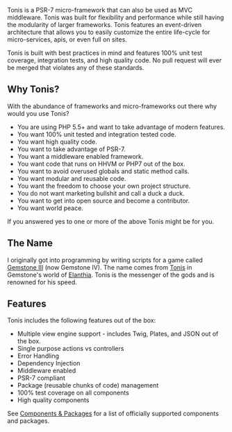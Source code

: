 Tonis is a PSR-7 micro-framework that can also be used as MVC middleware. Tonis was built for flexibility and performance
while still having the modularity of larger frameworks. Tonis features an event-driven architecture that allows you to 
easily customize the entire life-cycle for micro-services, apis, or even full on sites.

Tonis is built with best practices in mind and features 100% unit test coverage, integration tests, and high quality code.
No pull request will ever be merged that violates any of these standards.

Why Tonis?
----------

With the abundance of frameworks and micro-frameworks out there why would you use Tonis?

  * You are using PHP 5.5+ and want to take advantage of modern features.
  * You want 100% unit tested and integration tested code.
  * You want high quality code.
  * You want to take advantage of PSR-7.
  * You want a middleware enabled framework.
  * You want code that runs on HHVM or PHP7 out of the box.
  * You want to avoid overused globals and static method calls.
  * You want modular and reusable code.
  * You want the freedom to choose your own project structure.
  * You do not want marketing bullshit and call a duck a duck.
  * You want to get into open source and become a contributor.
  * You want world peace.
  
If you answered yes to one or more of the above Tonis might be for you.

The Name
--------

I originally got into programming by writing scripts for a game called [Gemstone III](http://www.play.net/gs4) 
(now Gemstone IV). The name comes from [Tonis](https://gswiki.play.net/mediawiki/index.php/Tonis) in Gemstone's world of 
[Elanthia](https://gswiki.play.net/mediawiki/index.php/Elanthia). Tonis is the messenger of the gods and is renowned for 
his speed.
 
Features
--------

Tonis includes the following features out of the box:

  * Multiple view engine support - includes Twig, Plates, and JSON out of the box.
  * Single purpose actions vs controllers
  * Error Handling
  * Dependency Injection
  * Middleware enabled
  * PSR-7 compliant
  * Package (reusable chunks of code) management
  * 100% test coverage on all components
  * High quality components
  
See [Components & Packages](/other/components-and-packages) for a list of officially supported components and packages.
